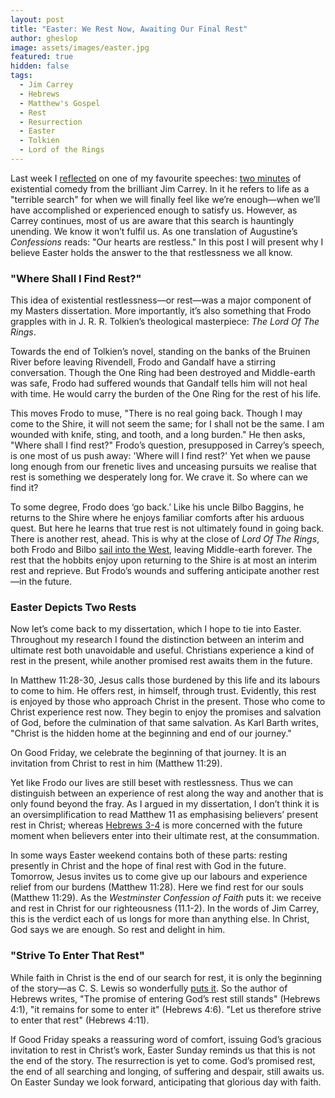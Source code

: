```yaml
---
layout: post
title: "Easter: We Rest Now, Awaiting Our Final Rest"
author: gheslop
image: assets/images/easter.jpg
featured: true
hidden: false
tags:
  - Jim Carrey
  - Hebrews
  - Matthew's Gospel
  - Rest
  - Resurrection
  - Easter
  - Tolkien
  - Lord of the Rings
---
```

Last week I [reflected](https://rekindle.co.za/content/2022-04-07-jim-carrey-existentialism "Jim Carrey and Existential Dread") on one of my favourite speeches: [two minutes](https://www.youtube.com/watch?v=YHIZ0Rb7lv0 "Golden Globe Awards 2016") of existential comedy from the brilliant Jim Carrey. In it he refers to life as a "terrible search" for when we will finally feel like we’re enough—when we’ll have accomplished or experienced enough to satisfy us. However, as Carrey continues, most of us are aware that this search is hauntingly unending. We know it won’t fulfil us. As one translation of Augustine’s _Confessions_ reads: "Our hearts are restless." In this post I will present why I believe Easter holds the answer to the that restlessness we all know.

### "Where Shall I Find Rest?"

This idea of existential restlessness—or rest—was a major component of my Masters dissertation. More importantly, it’s also something that Frodo grapples with in J. R. R. Tolkien’s theological masterpiece: _The Lord Of The Rings_.

Towards the end of Tolkien’s novel, standing on the banks of the Bruinen River before leaving Rivendell, Frodo and Gandalf have a stirring conversation. Though the One Ring had been destroyed and Middle-earth was safe, Frodo had suffered wounds that Gandalf tells him will not heal with time. He would carry the burden of the One Ring for the rest of his life.

This moves Frodo to muse, "There is no real going back. Though I may come to the Shire, it will not seem the same; for I shall not be the same. I am wounded with knife, sting, and tooth, and a long burden." He then asks, "Where shall I find rest?" Frodo’s question, presupposed in Carrey’s speech, is one most of us push away: 'Where will I find rest?' Yet when we pause long enough from our frenetic lives and unceasing pursuits we realise that rest is something we desperately long for. We crave it. So where can we find it?

To some degree, Frodo does ‘go back.’ Like his uncle Bilbo Baggins, he returns to the Shire where he enjoys familiar comforts after his arduous quest. But here he learns that true rest is not ultimately found in going back. There is another rest, ahead. This is why at the close of _Lord Of The Rings_, both Frodo and Bilbo [sail into the West](https://rekindle.co.za/content/2021-01-13-tolkien-friendship-versus-marriage "Why Does Frodo leave Middle-earth?"), leaving Middle-earth forever. The rest that the hobbits enjoy upon returning to the Shire is at most an interim rest and reprieve. But Frodo’s wounds and suffering anticipate another rest—in the future.

### Easter Depicts Two Rests

Now let’s come back to my dissertation, which I hope to tie into Easter. Throughout my research I found the distinction between an interim and ultimate rest both unavoidable and useful. Christians experience a kind of rest in the present, while another promised rest awaits them in the future.

In Matthew 11:28-30, Jesus calls those burdened by this life and its labours to come to him. He offers rest, in himself, through trust. Evidently, this rest is enjoyed by those who approach Christ in the present. Those who come to Christ experience rest now. They begin to enjoy the promises and salvation of God, before the culmination of that same salvation. As Karl Barth writes, "Christ is the hidden home at the beginning and end of our journey."

On Good Friday, we celebrate the beginning of that journey. It is an invitation from Christ to rest in him (Matthew 11:29).

Yet like Frodo our lives are still beset with restlessness. Thus we can distinguish between an experience of rest along the way and another that is only found beyond the fray. As I argued in my dissertation, I don’t think it is an oversimplification to read Matthew 11 as emphasising believers’ present rest in Christ; whereas [Hebrews 3-4](https://rekindle.co.za/content/2021-02-23-sabbath-hebrews-4-9 "The Sabbath in Hebrews") is more concerned with the future moment when believers enter into their ultimate rest, at the consummation.

In some ways Easter weekend contains both of these parts: resting presently in Christ and the hope of final rest with God in the future. Tomorrow, Jesus invites us to come give up our labours and experience relief from our burdens (Matthew 11:28). Here we find rest for our souls (Matthew 11:29). As the _Westminster Confession of Faith_ puts it: we receive and rest in Christ for our righteousness (11.1-2). In the words of Jim Carrey, this is the verdict each of us longs for more than anything else. In Christ, God says we are enough. So rest and delight in him.

### "Strive To Enter That Rest"

While faith in Christ is the end of our search for rest, it is only the beginning of the story—as C. S. Lewis so wonderfully [puts it](https://rekindle.co.za/content/2019-10-15-the-last-battle-to-live-is-christ "Narnia: The Last Battle"). So the author of Hebrews writes, "The promise of entering God’s rest still stands" (Hebrews 4:1), "it remains for some to enter it" (Hebrews 4:6). "Let us therefore strive to enter that rest" (Hebrews 4:11).

If Good Friday speaks a reassuring word of comfort, issuing God’s gracious invitation to rest in Christ’s work, Easter Sunday reminds us that this is not the end of the story. The resurrection is yet to come. God’s promised rest, the end of all searching and longing, of suffering and despair, still awaits us. On Easter Sunday we look forward, anticipating that glorious day with faith.